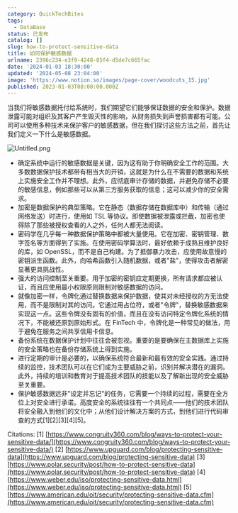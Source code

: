 ```yaml
---
category: QuickTechBites
tags:
  - DataBase
status: 已发布
catalog: []
slug: how-to-protect-sensitive-data
title: 如何保护敏感数据
urlname: 2396c234-e3f9-4248-85f4-d5de7c665fac
date: '2024-01-03 18:30:00'
updated: '2024-05-08 23:04:00'
image: 'https://www.notion.so/images/page-cover/woodcuts_15.jpg'
published: 2023-01-03T08:00:00.000Z
---
```


当我们将敏感数据托付给系统时，我们期望它们能够保证数据的安全和保护。数据泄露可能对组织及其客户产生毁灭性的影响，从财务损失到声誉损害都有可能。公司可以使用多种技术来保护客户的敏感数据，但在我们探讨这些方法之前，首先让我们定义一下什么是敏感数据。


![Untitled.png](https://prod-files-secure.s3.us-west-2.amazonaws.com/5d24fe63-e567-4804-86f9-9fdc62e13082/aa7e6578-50d6-4f37-a4e4-28071bd0fba3/Untitled.png?X-Amz-Algorithm=AWS4-HMAC-SHA256&X-Amz-Content-Sha256=UNSIGNED-PAYLOAD&X-Amz-Credential=ASIAZI2LB466W2M6C3LV%2F20250309%2Fus-west-2%2Fs3%2Faws4_request&X-Amz-Date=20250309T053303Z&X-Amz-Expires=3600&X-Amz-Security-Token=IQoJb3JpZ2luX2VjECUaCXVzLXdlc3QtMiJHMEUCIQDc0SPPWy2EB7ge1k7k42ev9eTfFDJwrJ3V1aSYdd8otwIgLne4%2BqkZ0Fd3NqE8U05UcCkK1DGZSm46u9JwxWj14tEq%2FwMIbhAAGgw2Mzc0MjMxODM4MDUiDFU0d7zV%2BAml%2Ff2GnircA47kxilWVApvt%2BAORx96DE53Go%2FtDxkc896O9z36iOiCjM5KWGF%2FjhrtTLGWtPK5rUSO47%2FA9bs0ojdBOGxHp8JugTg6lj7Ki8byDM1biWGsQvJDsYvYnoIofyKyBKdIq7qcyTquwsQ%2FDHIt2PqL6IhARC4CKSb79c8l45pMLF4fzwAvH5ZriAzZoG3KliATYtGf4FVTyS8KyN5dav%2Fvy4CWdRHgZRhrTkWAZjwgFYDalc4mM1i7daV1dt%2F9MwxP5fAEwFrJLr1kMUDetqZNPlwUykJf2X7S0x2g24FudcWiPlBveNefiLWHJO%2BXAWnL2k%2BrQLH1lyEAWhUYMM7tqbAvBQ6gIen2a%2B9GBPTnlmCK9m0kf0vK7aA8ONzgSUuO4QLADVnE%2FY%2B7PwWTCv4nc3FUKHiVgCr66ohCZ903xtOjmlzRpUaAcEW%2FK8xrAlY%2FqSVnYyz4mCOu%2B%2BbujUXgFstQup2gvLGrcjJWo75prj0TIfnl95Zkbl3hzW%2F2E6UoEORLUc2Cal570siTdeEgC7ZfhjmIBlLm5eL9h8ANREoQZSdqqrFXDYmnw81mu1rhm5msn7SdnhREX1ICuy8P2LyXxUs38Mi%2BqzvSPaEyrOW%2F%2B0VvdpDxDF%2B5hAvOMKrGtL4GOqUBQ%2F5yOq%2F0c5Y8CbS1mjm83%2BSlhV%2F1cEsjQdoZkocbUZRI5PpDRhMm2Ow7%2Bv1kd4bJhozWe0gAec927BPchF35V6nFw31DPeD5tEkLEx782CPQdcUF9%2FwK0cy8HCgiO2ftPfc4q9OWyeharLEFkAd7EBJGztNIvrYIdG4PUF1nfe%2BkuXz7c4GTqJLDJfyGdLpQe%2B7X9n%2BECZ2GcjzMnitRSZY%2BZDam&X-Amz-Signature=21cb3149d1f394d00bbd92a1cf43e5a01679d5f6f1f8b704d830aa15eddcfa6f&X-Amz-SignedHeaders=host&x-id=GetObject)

- 确定系统中运行的敏感数据是关键，因为这有助于你明确安全工作的范围。大多数数据保护技术都带有相当大的开销，这就是为什么在不需要的数据和系统上实施安全工作并不理想。此外，应彻底审计存储的数据，并避免存储不必要的敏感信息，例如那些可以从第三方服务获取的信息；这可以减少你的安全需求。
- 加密是数据保护的典型策略。它在静态（数据存储在数据库中）和传输（通过网络发送）时进行，使用如 TSL 等协议。即使数据被泄露或拦截，加密也使得除了那些被授权查看的人之外，任何人都无法阅读。
- 密码学在几乎每一种数据保护策略中都被大量使用。它在加密、密钥管理、数字签名等方面得到了实施。在使用密码学算法时，最好依赖于成熟且维护良好的库，如 OpenSSL，而不是自己构建。为了抵御暴力攻击，应使用故意慢的密钥派生函数。此外，向哈希函数引入随机数据，或者"盐"，使得攻击者解密显著更具挑战性。
- 强大的访问控制至关重要。用于加密的密钥应定期更换，所有请求都应被认证，而且应使用最小权限原则限制对敏感数据的访问。
- 就像加密一样，令牌化通过替换数据来保护数据，使其对未经授权的方无法使用，而不是限制对其的访问。它通过用占位符，或者"令牌"，替换敏感数据来实现这一点。这些令牌没有固有的价值，而且在没有访问特定令牌化系统的情况下，不能被还原到原始形式。在 FinTech 中，令牌化是一种常见的做法，用于避免在服务之间共享信用卡信息。
- 备份系统在数据保护计划中往往会被忽视。重要的是要确保在主数据库上实施的安全策略也在备份存储系统上得到实施。
- 进行定期的审计是必要的，以确保系统符合最新和最有效的安全实践。通过持续的监控，技术团队可以在它们成为主要威胁之前，识别并解决潜在的漏洞。此外，持续的培训和教育对于提高技术团队的技能以及了解新出现的安全威胁至关重要。
- 保护敏感数据远非"设定并忘记"的任务，它需要一个持续的过程，需要在全方位上对安全进行承诺。高度安全的系统往往有一个共同点——他们的技术团队将安全融入到他们的文化中；从他们设计解决方案的方式，到他们进行代码审查的方式[1][2][3][4][5]。

Citations:
[1] [https://www.congruity360.com/blog/ways-to-protect-your-sensitive-data/](https://www.congruity360.com/blog/ways-to-protect-your-sensitive-data/)
[2] [https://www.upguard.com/blog/protecting-sensitive-data](https://www.upguard.com/blog/protecting-sensitive-data)
[3] [https://www.polar.security/post/how-to-protect-sensitive-data](https://www.polar.security/post/how-to-protect-sensitive-data)
[4] [https://www.weber.edu/iso/protecting-sensitive-data.html](https://www.weber.edu/iso/protecting-sensitive-data.html)
[5] [https://www.american.edu/oit/security/protecting-sensitive-data.cfm](https://www.american.edu/oit/security/protecting-sensitive-data.cfm)

